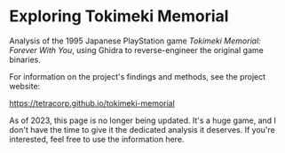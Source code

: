 # Exploring Tokimeki Memorial

Analysis of the 1995 Japanese PlayStation game _Tokimeki Memorial: Forever With
You_, using Ghidra to reverse-engineer the original game binaries.

For information on the project's findings and methods, see the project website:

<https://tetracorp.github.io/tokimeki-memorial>

As of 2023, this page is no longer being updated. It's a huge game, and I don't
have the time to give it the dedicated analysis it deserves. If you're
interested, feel free to use the information here.
